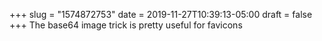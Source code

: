 +++
slug = "1574872753"
date = 2019-11-27T10:39:13-05:00
draft = false
+++
The base64 image trick is pretty useful for favicons